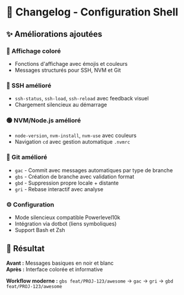# 📝 Changelog - Configuration Shell

## ✨ Améliorations ajoutées

### 🎨 Affichage coloré
- Fonctions d'affichage avec émojis et couleurs
- Messages structurés pour SSH, NVM et Git

### 🔐 SSH amélioré
- `ssh-status`, `ssh-load`, `ssh-reload` avec feedback visuel
- Chargement silencieux au démarrage

### 🟢 NVM/Node.js amélioré  
- `node-version`, `nvm-install`, `nvm-use` avec couleurs
- Navigation `cd` avec gestion automatique `.nvmrc`

### 📝 Git amélioré
- `gac` - Commit avec messages automatiques par type de branche
- `gbs` - Création de branche avec validation format
- `gbd` - Suppression propre locale + distante
- `gri` - Rebase interactif avec analyse

### ⚙️ Configuration
- Mode silencieux compatible Powerlevel10k
- Intégration via dotbot (liens symboliques)
- Support Bash et Zsh

## 🎯 Résultat

**Avant :** Messages basiques en noir et blanc  
**Après :** Interface colorée et informative

**Workflow moderne :** `gbs feat/PROJ-123/awesome` → `gac` → `gri` → `gbd feat/PROJ-123/awesome` 